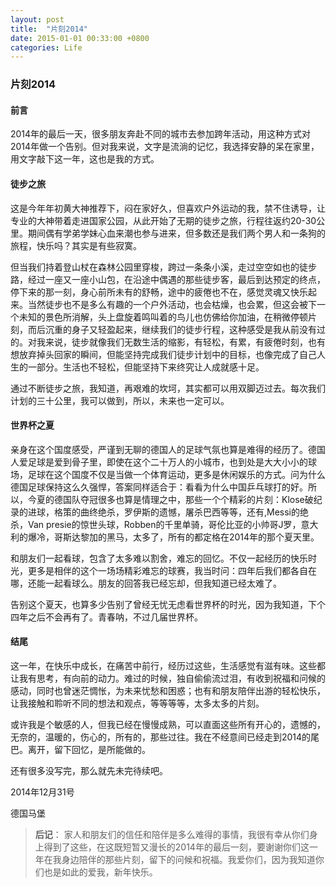 ```yaml
---
layout: post
title:  "片刻2014"
date: 2015-01-01 00:33:00 +0800
categories: Life
---
```




### 片刻2014



#### 前言

2014年的最后一天，很多朋友奔赴不同的城市去参加跨年活动，用这种方式对2014年做一个告别。但对我来说，文字是流淌的记忆，我选择安静的呆在家里，用文字敲下这一年，这也是我的方式。



#### 徒步之旅

这是今年年初黄大神推荐下，闷在家好久，但喜欢户外运动的我，禁不住诱导，让专业的大神带着走进国家公园，从此开始了无期的徒步之旅，行程往返约20-30公里。期间偶有学弟学妹心血来潮也参与进来，但多数还是我们两个男人和一条狗的旅程，快乐吗？其实是有些寂寞。



但当我们持着登山杖在森林公园里穿梭，跨过一条条小溪，走过空空如也的徒步路，经过一座又一座小山包，在沿途中偶遇的那些徒步客，最后到达预定的终点，停下来的那一刻，身心前所未有的舒畅，途中的疲倦也不在，感觉灵魂又快乐起来。当然徒步也不是多么有趣的一个户外活动，也会枯燥，也会累，但这会被下一个未知的景色所消解，头上盘旋着鸣叫着的鸟儿也仿佛给你加油，在稍微停顿片刻，而后沉重的身子又轻盈起来，继续我们的徒步行程，这种感受是我从前没有过的。对我来说，徒步就像我们无数生活的缩影，有轻松，有累，有疲倦时刻，也有想放弃掉头回家的瞬间，但能坚持完成我们徒步计划中的目标，也像完成了自己人生的一部分。生活也不轻松，但能坚持下来终究让人成就感十足。



通过不断徒步之旅，我知道，再艰难的坎坷，其实都可以用双脚迈过去。每次我们计划的三十公里，我可以做到，所以，未来也一定可以。



#### 世界杯之夏

亲身在这个国度感受，严谨到无聊的德国人的足球气氛也算是难得的经历了。德国人爱足球是爱到骨子里，即使在这个二十万人的小城市，也到处是大大小小的球场，足球在这个国度不仅是当做一个体育运动，更多是休闲娱乐的方式。问为什么德国足球保持这么久强悍，答案同样适合于：看看为什么中国乒乓球打的好。所以，今夏的德国队夺冠很多也算是情理之中，那些一个个精彩的片刻：Klose破纪录的进球，格策的曲终绝杀，罗伊斯的遗憾，屠杀巴西等等，还有,Messi的绝杀，Van presie的惊世头球，Robben的千里单骑，哥伦比亚的小帅哥J罗，意大利的爆冷，哥斯达黎加的黑马，太多了，所有的都定格在2014年的那个夏天里。



和朋友们一起看球，包含了太多难以割舍，难忘的回忆。不仅一起经历的快乐时光，更多是相伴的这个一场场精彩难忘的球赛，我当时问：四年后我们都各自在哪，还能一起看球么。朋友的回答我已经忘却，但我知道已经太难了。



告别这个夏天，也算多少告别了曾经无忧无虑看世界杯的时光，因为我知道，下个四年之后不会再有了。青春呐，不过几届世界杯。



#### 结尾

这一年，在快乐中成长，在痛苦中前行，经历过这些，生活感觉有滋有味。这些都让我有思考，有向前的动力。难过的时候，独自偷偷流过泪，有收到祝福和问候的感动，同时也曾迷茫惆怅，为未来忧愁和困惑；也有和朋友陪伴出游的轻松快乐，让我接触和聆听不同的想法和观点，等等等等，太多太多的片刻。



或许我是个敏感的人，但我已经在慢慢成熟，可以直面这些所有开心的，遗憾的，无奈的，温暖的，伤心的，所有的，那些过往。我在不经意间已经走到2014的尾巴。离开，留下回忆，是所能做的。



还有很多没写完，那么就先未完待续吧。



2014年12月31号

德国马堡



> **后记**： 家人和朋友们的信任和陪伴是多么难得的事情，我很有幸从你们身上得到了这些，在这既短暂又漫长的2014年的最后一刻，要谢谢你们这一年在我身边陪伴的那些片刻，留下的问候和祝福。我爱你们，因为我知道你们也是如此的爱我，新年快乐。